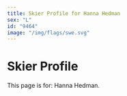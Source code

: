 ```yaml
---
title: Skier Profile for Hanna Hedman
sex: "L"
id: "9464"
image: "/img/flags/swe.svg" 
---
```


# Skier Profile

This page is for: Hanna Hedman.
    